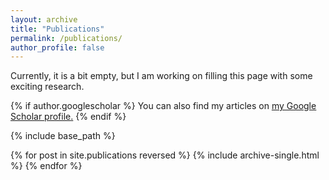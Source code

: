 ```yaml
---
layout: archive
title: "Publications"
permalink: /publications/
author_profile: false
---
```


Currently, it is a bit empty, but I am working on filling this page with some exciting research.

{% if author.googlescholar %}
  You can also find my articles on <u><a href="{{author.googlescholar}}">my Google Scholar profile</a>.</u>
{% endif %}

{% include base_path %}

{% for post in site.publications reversed %}
  {% include archive-single.html %}
{% endfor %}
